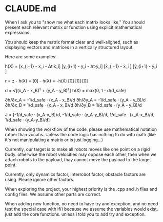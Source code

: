 # CLAUDE.md

When I ask you to "show me what each matrix looks like," You should present each relevant matrix or function using explicit mathematical expressions.

You should keep the matrix format clear and well-aligned, such as displaying vectors and matrices in a vertically structured layout.

Here are some examples:

h(X) = [x_{i+1} - x_i - Δt·ẋ_i]
       [y_{i+1} - y_i - Δt·ẏ_i]
       [ẋ_{i+1} - ẋ_i        ]
       [ẏ_{i+1} - ẏ_i        ]

r = z - h(X) = [0] - h(X) = -h(X)
              [0]
              [0]
              [0]


d = √[(x_A - x_B)² + (y_A - y_B)²]
h(X) = max(0, 1 - d/d_safe)

∂h/∂x_A = -1/d_safe · (x_A - x_B)/d
∂h/∂y_A = -1/d_safe · (y_A - y_B)/d  
∂h/∂x_B = 1/d_safe · (x_A - x_B)/d
∂h/∂y_B = 1/d_safe · (y_A - y_B)/d

J = [-1/d_safe · (x_A-x_B)/d,  -1/d_safe · (y_A-y_B)/d,  1/d_safe · (x_A-x_B)/d,  1/d_safe · (y_A-y_B)/d]

When showing the workflow of the code, please use mathematical notation rather than vocabs. Unless the code logic has nothing to do with math (like it's not manipulating a matrix or is just logging...)

Currently, our target is to make all robots moves like one point on a rigid body. otherwise the robot velocities may oppose each other, then when we attach robots to the payload, thay cannot move the payload to the target point.

Currently, only dynamics factor, interrobot factor, obstacle factors are using. Please ignore other factors.

When exploring the project, your highest priority is the .cpp and .h files and config files. We assume other parts are correct.

When adding new function, no need to have try and exception, and no need test the special case with if() because we assume the variables would exist. just add the core functions. unless i told you to add try and exception.